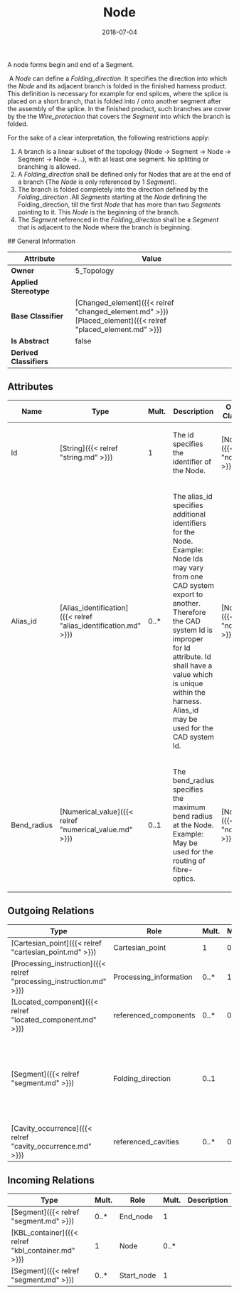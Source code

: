 ﻿---
title: Node
toc: false
type: specs
date: "2018-07-04"
draft: false
specification: KBL
version: 2.5
documentType: "Recommendation"
elementType: Class
classes:
  - Node
menu_name: kbl-2.5
---
<p> A node forms begin and end of a Segment.      </p>      <p> &#160;A <i>Node</i> can define a <i>Folding_direction</i>. It specifies the direction into which the <i>Node </i>and its adjacent branch is folded in the finished harness product. This definition is necessary for example for end splices, where the splice is placed on a short branch, that is folded into /&#160;onto another segment after the assembly of the splice. In the finished product, such branches are cover by the the <i>Wire_protection</i> that covers the <i>Segment</i> into which the branch is folded.      </p>      <p> For the sake of a clear interpretation, the following restrictions apply:      </p>      <ol>       <li> A branch is a linear subset of the topology (Node -&gt; Segment -&gt; Node -&gt; Segment -&gt; Node -&gt;...), with at least one segment. No splitting or branching is allowed.        </li>       <li> A <i>Folding_direction</i> shall be defined only for Nodes that are at the end of a branch (The <i>Node</i> is only referenced by 1 <i>Segment</i>).        </li>       <li> The branch is folded completely into the direction defined by the <i>Folding_direction .</i>All <i>Segments</i> starting at the <i>Node</i> defining the Folding_direction, till the first <i>Node</i> that has more than two <i>Segments</i> pointing to it. This <i>Node</i> is the beginning of the branch.        </li>       <li> The <i>Segment</i> referenced in the <i>Folding_direction</i> shall be a <i>Segment</i> that is adjacent to the Node where the branch is beginning.        </li>     </ol>
## General Information

| Attribute               | Value |
|-------------------------|-------|
| **Owner**               | 5_Topology |
| **Applied Stereotype**  |   |
| **Base Classifier**     | [Changed_element]({{< relref "changed_element.md" >}})<br/> [Placed_element]({{< relref "placed_element.md" >}})<br/>  |
| **Is Abstract**         | false |
| **Derived Classifiers** |   |

## Attributes
|  Name  |  Type  |  Mult.  |  Description  |  Owning Classifier  |
|--------|--------|---------|---------------|--------------|
|Id | [String]({{< relref "string.md" >}}) | 1 | <p>The id specifies the identifier of the Node.</p> | [Node]({{< relref "node.md" >}}) |
|Alias_id | [Alias_identification]({{< relref "alias_identification.md" >}}) | 0..* | <p>The alias_id specifies additional identifiers for the Node.  Example: Node Ids may vary from one CAD system export to another.  Therefore the CAD system Id is improper for Id attribute. Id shall have a value which is unique within the harness.  Alias_id may be used for the CAD system Id.</p> | [Node]({{< relref "node.md" >}}) |
|Bend_radius | [Numerical_value]({{< relref "numerical_value.md" >}}) | 0..1 | <p>The bend_radius specifies the maximum bend radius at the Node. Example: May be used for the routing of fibre-optics.</p> | [Node]({{< relref "node.md" >}}) |

## Outgoing Relations
|    Type  |   Role   |   Mult.   |   Mult.   |   Description   |
|----------|----------|-----------|-----------|-----------------|
| [Cartesian_point]({{< relref "cartesian_point.md" >}}) | Cartesian_point | 1 | 0..* |  |
| [Processing_instruction]({{< relref "processing_instruction.md" >}}) | Processing_information | 0..* | 1 |  |
| [Located_component]({{< relref "located_component.md" >}}) | referenced_components | 0..* | 0..* |  |
| [Segment]({{< relref "segment.md" >}}) | Folding_direction | 0..1 |  | <p> Defines the direction (Segment)&#160;in which this <i>Node</i> will be folded (see Description of <i>Node</i>).      </p> |
| [Cavity_occurrence]({{< relref "cavity_occurrence.md" >}}) | referenced_cavities | 0..* | 0..* |  |
##  Incoming Relations
|    Type  |   Mult.  |   Role    |   Mult.   |   Description  |
|----------|----------|-----------|-----------|----------------|
| [Segment]({{< relref "segment.md" >}}) | 0..* | End_node | 1 |  |
| [KBL_container]({{< relref "kbl_container.md" >}}) | 1 | Node | 0..* |  |
| [Segment]({{< relref "segment.md" >}}) | 0..* | Start_node | 1 |  |
